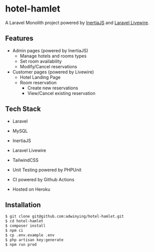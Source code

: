 # hotel-hamlet

A Laravel Monolith project powered by [InertiaJS](https://inertiajs.com/) and [Laravel Livewire](https://laravel-livewire.com/).

## Features
- Admin pages (powered by InertiaJS)
  - Manage hotels and rooms types
  - Set room availability
  - Modify/Cancel reservations
- Customer pages (powered by Livewire)
  - Hotel Landing Page
  - Room reservation
    - Create new reservations
    - View/Cancel existing reservation

## Tech Stack
- Laravel
- MySQL
- InertiaJS
- Laravel Livewire
- TailwindCSS

- Unit Testing powered by PHPUnit
- CI powered by Github Actions
- Hosted on Heroku

## Installation

```bash
$ git clone git@github.com:adwinying/hotel-hamlet.git
$ cd hotel-hamlet
$ composer install
$ npm ci
$ cp .env.example .env
$ php artisan key:generate
$ npm run prod
```
